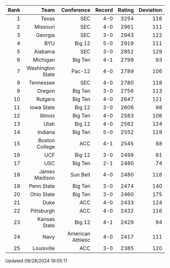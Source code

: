 | Rank  | Team                 | Conference           | Record   | Rating | Deviation |
| ---:  | ---:                 | ---:                 | ---:     | ---:   | ---:      |
| 1     | Texas                | SEC                  | 4-0      | 3254   | 116       |
| 2     | Missouri             | SEC                  | 4-0      | 2961   | 111       |
| 3     | Georgia              | SEC                  | 3-0      | 2943   | 122       |
| 4     | BYU                  | Big 12               | 5-0      | 2919   | 111       |
| 5     | Alabama              | SEC                  | 3-0      | 2852   | 129       |
| 6     | Michigan             | Big Ten              | 4-1      | 2799   | 93        |
| 7     | Washington State     | Pac-12               | 4-0      | 2789   | 106       |
| 8     | Tennessee            | SEC                  | 4-0      | 2780   | 118       |
| 9     | Oregon               | Big Ten              | 3-0      | 2756   | 113       |
| 10    | Rutgers              | Big Ten              | 4-0      | 2647   | 121       |
| 11    | Iowa State           | Big 12               | 3-0      | 2606   | 98        |
| 12    | Illinois             | Big Ten              | 4-0      | 2583   | 106       |
| 13    | Utah                 | Big 12               | 4-0      | 2562   | 124       |
| 14    | Indiana              | Big Ten              | 5-0      | 2552   | 119       |
| 15    | Boston College       | ACC                  | 4-1      | 2545   | 88        |
| 16    | UCF                  | Big 12               | 3-0      | 2499   | 91        |
| 17    | USC                  | Big Ten              | 2-1      | 2480   | 74        |
| 18    | James Madison        | Sun Belt             | 4-0      | 2480   | 116       |
| 19    | Penn State           | Big Ten              | 3-0      | 2474   | 140       |
| 20    | Ohio State           | Big Ten              | 3-0      | 2460   | 175       |
| 21    | Duke                 | ACC                  | 4-0      | 2433   | 124       |
| 22    | Pittsburgh           | ACC                  | 4-0      | 2432   | 116       |
| 23    | Kansas State         | Big 12               | 4-1      | 2429   | 94        |
| 24    | Navy                 | American Athletic    | 4-0      | 2417   | 111       |
| 25    | Louisville           | ACC                  | 3-0      | 2385   | 120       |

Updated 09/28/2024 19:05:11
